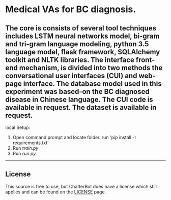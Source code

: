 # Medical VAs for BC diagnosis.
The core is consists of several tool techniques includes LSTM neural networks model, bi-gram and tri-gram language modeling, python 3.5   language model, flask framework, SQLAlchemy toolkit and NLTK libraries. The interface front-end mechanism, is divided into two methods the conversational user interfaces (CUI) and web-page interface. The database model used in this experiment was based-on the BC diagnosed disease in Chinese language. The CUI code is available in request. The dataset is available in request.
------------------------------------------------------------------------------------------------------------------------------------------
 local Setup:
 1. Open command prompt and locate folder. run 'pip install -r requirements.txt'
 2. Run *train.py*
 3. Run *run.py*
------------------------------------------------------------------------------------------------------------------------------------------
## License
This source is free to use, but ChatterBot does have a license which still applies and can be found on the [LICENSE](https://github.com/gunthercox/ChatterBot/blob/master/LICENSE) page.
